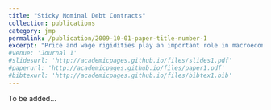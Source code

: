 ```yaml
---
title: "Sticky Nominal Debt Contracts"
collection: publications
category: jmp
permalink: /publication/2009-10-01-paper-title-number-1
excerpt: "Price and wage rigidities play an important role in macroeconomics, especially for New Keynesian framework to analyze policies. The nominal contract rigidity, which is the most common perceived in real world, yet is by far understudied by the literature. In this paper, we study the impact on macroeconomic aggregates from inflation fluctuations through the rigid contracts. Empirically, we demonstrate a positive correlation between firms' investment behavior and inflation, noting that firms with significant outstanding nominal debts and operational expenses are particularly sensitive to inflationary changes. This finding remains consistent across various specifications and designs. To fully investigate this sticky contracts channel, we develop a heterogeneous firm model with financial frictions, migrating the Fisherian intuition from consumption models that inflation could be a wealth tax. Intuitively, inflation shock erodes firms' nominal indebted position, prompting certain constrained firms to re-optimize their investment and production decisions intertemporally. We expand this analysis into a HANK framework and apply sequence space methods to solve it dynamically. We show that the sticky contract channel alone can benefit the economy with inflation hikes and monetary authorities could have incentives to be strategically dovish."
#venue: 'Journal 1'
#slidesurl: 'http://academicpages.github.io/files/slides1.pdf'
#paperurl: 'http://academicpages.github.io/files/paper1.pdf'
#bibtexurl: 'http://academicpages.github.io/files/bibtex1.bib'
---
```

To be added...
